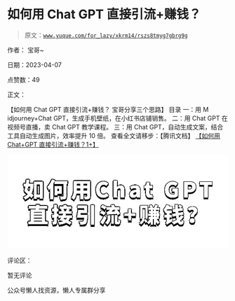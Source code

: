 # 如何用 Chat GPT 直接引流+赚钱？

> 原文：[`www.yuque.com/for_lazy/xkrm14/rszs8tmyg7gbrg9g`](https://www.yuque.com/for_lazy/xkrm14/rszs8tmyg7gbrg9g)

作者： 宝哥~

日期：2023-04-07

点赞数：49

正文：

【如何用 Chat GPT 直接引流+赚钱？ 宝哥分享三个思路】 目录 一：用 M idjourney+Chat GPT，生成手机壁纸，在小红书店铺销售。 二：用 Chat GPT 在视频号直播，卖 Chat GPT 教学课程。 三：用 Chat GPT，自动生成文案，结合工具自动生成图片，效率提升 10 倍。 查看全文请移步：【腾讯文档】 [【如何用 Chat+GPT 直接引流+赚钱？1+】](https://docs.qq.com/doc/DRHBQQWthRllMSUFi)

![](img/b4d759bdea8dbe684d32c1c3b5d3679d.png)  

评论区：

暂无评论

公众号懒人找资源，懒人专属群分享

